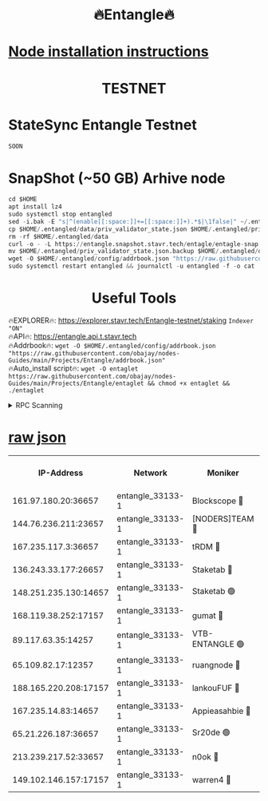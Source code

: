 <h1 align="center"> 🔥Entangle🔥</h1>

[Node installation instructions](https://github.com/obajay/nodes-Guides/tree/main/Projects/Entangle)
=

<h1 align="center"> TESTNET</h1>

# StateSync Entangle Testnet
```python
SOON
```
# SnapShot (~50 GB) Arhive node
```python
cd $HOME
apt install lz4
sudo systemctl stop entangled
sed -i.bak -E "s|^(enable[[:space:]]+=[[:space:]]+).*$|\1false|" ~/.entangled/config/config.toml
cp $HOME/.entangled/data/priv_validator_state.json $HOME/.entangled/priv_validator_state.json.backup
rm -rf $HOME/.entangled/data
curl -o - -L https://entangle.snapshot.stavr.tech/entagle/entagle-snap.tar.lz4 | lz4 -c -d - | tar -x -C $HOME/.entangled --strip-components 2
mv $HOME/.entangled/priv_validator_state.json.backup $HOME/.entangled/data/priv_validator_state.json
wget -O $HOME/.entangled/config/addrbook.json "https://raw.githubusercontent.com/obajay/nodes-Guides/main/Projects/Entangle/addrbook.json"
sudo systemctl restart entangled && journalctl -u entangled -f -o cat
```
 <h1 align="center"> Useful Tools</h1>
 
🔥EXPLORER🔥: https://explorer.stavr.tech/Entangle-testnet/staking        `Indexer "ON"` \
🔥API🔥:      https://entangle.api.t.stavr.tech \
🔥Addrbook🔥: ```wget -O $HOME/.entangled/config/addrbook.json "https://raw.githubusercontent.com/obajay/nodes-Guides/main/Projects/Entangle/addrbook.json"``` \
🔥Auto_install script🔥:  `wget -O entaglet https://raw.githubusercontent.com/obajay/nodes-Guides/main/Projects/Entangle/entaglet && chmod +x entaglet && ./entaglet`


<details>
<summary>RPC Scanning</summary>

<h2 align="center"> We scan nodes in real time every 4 hours. And we provide the final result of RPC endpoints.
We cannot influence the operation of these nodes in any way. </h2>


```python
If Voting Power is higher than 0 --> then the Node is a validator of the network and may be subject to attack and be a potential threat to the chain.
```
```python
We marked such validators with a red symbol
```

</details>

[raw json](https://rpc-check.entangt.stavr.tech/entangt/rpc-entangt-result.json)
=


<table><tr><th>IP-Address</th><th>Network</th><th>Moniker</th><th>Latest Block Height</th><th>Earliest Block Height</th><th>Catching Up</th><th>Tx Index</th><th>Voting Power</th><th>Scan Time</th></tr><tr><td>161.97.180.20:36657</td><td>entangle_33133-1</td><td>Blockscope 🔴</td><td>2185576</td><td>1</td><td>False</td><td>off</td><td>286305515991953</td><td>2024-02-14T16:06:43.157353533UTC</td></tr><tr><td>144.76.236.211:23657</td><td>entangle_33133-1</td><td>[NODERS]TEAM 🔴</td><td>2185578</td><td>1</td><td>False</td><td>off</td><td>27062927223928931</td><td>2024-02-14T16:06:49.363057907UTC</td></tr><tr><td>167.235.117.3:36657</td><td>entangle_33133-1</td><td>tRDM 🔴</td><td>2185582</td><td>1</td><td>False</td><td>on</td><td>170366123637315</td><td>2024-02-14T16:06:58.843826087UTC</td></tr><tr><td>136.243.33.177:26657</td><td>entangle_33133-1</td><td>Staketab 🔴</td><td>2185578</td><td>660001</td><td>False</td><td>on</td><td>152342500209643</td><td>2024-02-14T16:06:51.778526012UTC</td></tr><tr><td>148.251.235.130:14657</td><td>entangle_33133-1</td><td>Staketab 🟢</td><td>2185576</td><td>660801</td><td>False</td><td>on</td><td>0</td><td>2024-02-14T16:06:42.436772887UTC</td></tr><tr><td>168.119.38.252:17157</td><td>entangle_33133-1</td><td>gumat 🔴</td><td>2185576</td><td>962001</td><td>False</td><td>on</td><td>328499107254424</td><td>2024-02-14T16:06:43.934198480UTC</td></tr><tr><td>89.117.63.35:14257</td><td>entangle_33133-1</td><td>VTB-ENTANGLE 🟢</td><td>2185578</td><td>1162001</td><td>False</td><td>off</td><td>0</td><td>2024-02-14T16:06:46.725858136UTC</td></tr><tr><td>65.109.82.17:12357</td><td>entangle_33133-1</td><td>ruangnode 🔴</td><td>2185576</td><td>1312001</td><td>False</td><td>off</td><td>491494847525762</td><td>2024-02-14T16:06:43.586969167UTC</td></tr><tr><td>188.165.220.208:17157</td><td>entangle_33133-1</td><td>lankouFUF 🔴</td><td>2185577</td><td>1910001</td><td>False</td><td>off</td><td>309940200251520</td><td>2024-02-14T16:06:44.317881437UTC</td></tr><tr><td>167.235.14.83:14657</td><td>entangle_33133-1</td><td>Appieasahbie 🔴</td><td>2185582</td><td>2042001</td><td>False</td><td>on</td><td>43253933245115679</td><td>2024-02-14T16:06:58.505543080UTC</td></tr><tr><td>65.21.226.187:36657</td><td>entangle_33133-1</td><td>Sr20de 🟢</td><td>2185576</td><td>2049001</td><td>False</td><td>off</td><td>0</td><td>2024-02-14T16:06:42.854041049UTC</td></tr><tr><td>213.239.217.52:33657</td><td>entangle_33133-1</td><td>n0ok 🔴</td><td>2185581</td><td>2085581</td><td>False</td><td>off</td><td>46581220110744070</td><td>2024-02-14T16:06:56.124992811UTC</td></tr><tr><td>149.102.146.157:17157</td><td>entangle_33133-1</td><td>warren4 🔴</td><td>2185578</td><td>2098001</td><td>False</td><td>on</td><td>488939441874734</td><td>2024-02-14T16:06:49.103772776UTC</td></tr></table>
